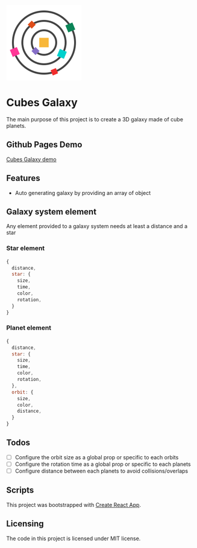 [logo]: https://github.com/MenSeb/react-cubes-galaxy/blob/master/public/logo.svg "Cubes Galaxy logo"

![alt text][logo]

# Cubes Galaxy

The main purpose of this project is to create a 3D galaxy made of cube planets.

## Github Pages Demo

[Cubes Galaxy demo](https://menseb.github.io/react-cubes-galaxy/)

## Features

- Auto generating galaxy by providing an array of object

## Galaxy system element

Any element provided to a galaxy system needs at least a distance and a star

### Star element

```javascript
{
  distance,
  star: {
    size,
    time,
    color,
    rotation,
  }
}
```

### Planet element

```javascript
{
  distance,
  star: {
    size,
    time,
    color,
    rotation,
  },
  orbit: {
    size,
    color,
    distance,
  }
}
```

## Todos

- [ ] Configure the orbit size as a global prop or specific to each orbits
- [ ] Configure the rotation time as a global prop or specific to each planets
- [ ] Configure distance between each planets to avoid collisions/overlaps

## Scripts

This project was bootstrapped with [Create React App](https://github.com/facebook/create-react-app).

## Licensing

The code in this project is licensed under MIT license.